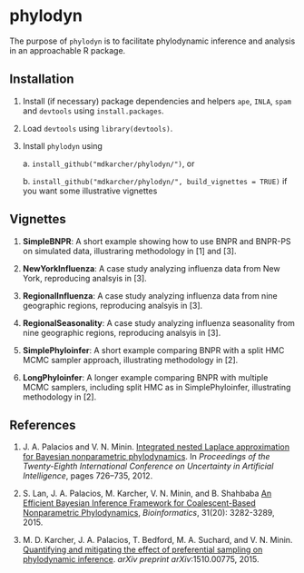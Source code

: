 phylodyn
========

The purpose of `phylodyn` is to facilitate phylodynamic inference and analysis in an approachable R package.

## Installation

1. Install (if necessary) package dependencies and helpers `ape`, `INLA`, `spam` and `devtools` using `install.packages`.

2. Load `devtools` using `library(devtools)`.

3. Install `phylodyn` using

    a. `install_github("mdkarcher/phylodyn/")`, or

    b. `install_github("mdkarcher/phylodyn/", build_vignettes = TRUE)` if you want some illustrative vignettes

## Vignettes

1. **SimpleBNPR**: A short example showing how to use BNPR and BNPR-PS on simulated data, illustraring methodology in [1] and [3].

2. **NewYorkInfluenza**: A case study analyzing influenza data from New York, reproducing analsyis in [3].

3. **RegionalInfluenza**: A case study analyzing influenza data from nine geographic regions, reproducing analsyis in [3].

4. **RegionalSeasonality**: A case study analyzing influenza seasonality from nine geographic regions, reproducing analsyis in [3].

5. **SimplePhyloinfer**: A short example comparing BNPR with a split HMC MCMC sampler approach, illustrating methodology in [2].

6. **LongPhyloinfer**: A longer example comparing BNPR with multiple MCMC samplers, including split HMC as in SimplePhyloinfer, illustrating methodology in [2].

## References

1. J. A. Palacios and V. N. Minin.
[Integrated nested Laplace approximation for Bayesian nonparametric phylodynamics](http://www.auai.org/uai2012/papers/310.pdf).
In *Proceedings of the Twenty-Eighth International Conference on Uncertainty in Artificial Intelligence*, pages 726–735, 2012.

2. S. Lan, J. A. Palacios, M. Karcher, V. N. Minin, and B. Shahbaba
[An Efficient Bayesian Inference Framework for Coalescent-Based Nonparametric Phylodynamics](http://bioinformatics.oxfordjournals.org/content/31/20/3282),
*Bioinformatics*, 31(20): 3282-3289, 2015.

3. M. D. Karcher, J. A. Palacios, T. Bedford, M. A. Suchard, and V. N. Minin.
[Quantifying and mitigating the effect of preferential sampling on phylodynamic inference](http://arxiv.org/abs/1510.00775).
*arXiv preprint arXiv*:1510.00775, 2015.
